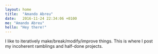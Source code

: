 ```yaml
---
layout: home
title:  "Amando Abreu"
date:   2016-11-24 22:34:06 +0100
me: "Amando Abreu"
hello: "Hey there!"
---
```

I like to iteratively make/break/modify/improve things. This is where I post my incoherent ramblings and half-done projects. <br/>
